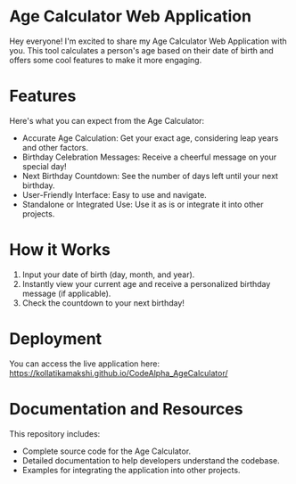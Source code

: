 # Age Calculator Web Application

Hey everyone! I'm excited to share my Age Calculator Web Application with you. This tool calculates a person's age based on their date of birth and offers some cool features to make it more engaging.

# Features
Here's what you can expect from the Age Calculator:

- Accurate Age Calculation: Get your exact age, considering leap years and other factors.
- Birthday Celebration Messages: Receive a cheerful message on your special day!
- Next Birthday Countdown: See the number of days left until your next birthday.
- User-Friendly Interface: Easy to use and navigate.
- Standalone or Integrated Use: Use it as is or integrate it into other projects.

# How it Works
1. Input your date of birth (day, month, and year).
2. Instantly view your current age and receive a personalized birthday message (if applicable).
3. Check the countdown to your next birthday!

# Deployment
You can access the live application here: https://kollatikamakshi.github.io/CodeAlpha_AgeCalculator/

# Documentation and Resources
This repository includes:
- Complete source code for the Age Calculator.
- Detailed documentation to help developers understand the codebase.
- Examples for integrating the application into other projects.
